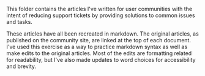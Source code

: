 This folder contains the articles I've written for user communities with the intent of reducing support tickets by providing solutions to common issues and tasks.<br>

These articles have all been recreated in markdown. The original articles, as published on the community site, are linked at the top of each document. I've used this exercise as a way to practice markdown syntax as well as make edits to the original articles. Most of the edits are formatting related for readability, but I've also made updates to word choices for accessibility and brevity. 
